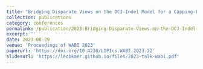 ```yaml
---
title: "Bridging Disparate Views on the DCJ-Indel Model for a Capping-Free Solution to the Natural Distance Problem"
collection: publications
category: conferences
permalink: /publication/2023-Bridging-Disparate-Views-on-the-DCJ-Indel-Model-for-a-Capping-Free-Solution-to-the-Natural-Distance-Problem
excerpt: ''
date: 2023-08-29
venue: 'Proceedings of WABI 2023'
paperurl: 'https://doi.org/10.4230/LIPIcs.WABI.2023.22'
slidesurl: 'https://leobkmer.github.io/files/2023-talk-wabi.pdf'
---
```



